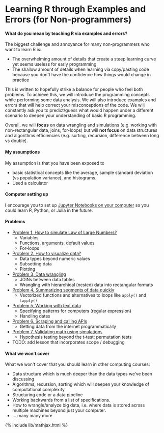 # Learning R through Examples and Errors (for Non-programmers)

#### What do you mean by teaching R via examples and errors?
The biggest challenge and annoyance for many non-programmers who want to learn R is:
- The overwhelming amount of details that create a steep learning curve yet seems useless for early programming
- The shallow amount of details when learning via copy/pasting code because you
  don't have the confidence how things would change in practice

This is written to hopefully strike a balance for people who feel both problems.
To achieve this, we will introduce the programming concepts while performing some
data analysis. We will also introduce examples and errors that will help correct
your misconceptions of the code. We will constantly ask you to predict/guess
what would happen under a different scenario to deepen your understanding of basic R programming.

Overall, we will **focus** on data wrangling and simulations (e.g. working with non-rectangular
data, joins, for-loops) but will **not focus** on data structures and algorithms
efficiencies (e.g. sorting, recursion, difference between long vs double).

#### My assumptions
My assumption is that you have been exposed to
- basic statistical concepts like the average, sample standard deviation (vs population variance),
  and histograms.
- Used a calculator

#### Computer setting up
I encourage you to set up [Jupyter Notebooks on your computer](../../../setup/conda_and_navigator_setup.md)
so you could learn R, Python, or Julia in the future.

#### Problems
- [Problem 1, How to simulate Law of Large Numbers?](learning_r_lln.md)
  - Variables
  - Functions, arguments, default values
  - For-loops
- [Problem 2, How to visualize data?](learning_r_data_viz.md)
  - Data types beyond numeric values
  - Subsetting data
  - Plotting
- [Problem 3, Data wrangling](learning_r_data_wrangle.md)
  - JOINs between data tables
  - Wrangling with hierarchical (nested) data into rectangular formats
- [Problem 4, Summarizing segments of data quickly](learning_r_summarize.md)
  - Vectorized functions and alternatives to loops like `apply()` and `tapply()`
- [Problem 5, Working with text data](learning_r_text_manipulation.md)
  - Specifying patterns for computers (regular expression)
  - Handling dates
- [Problem 6, Scraping and calling APIs](learning_r_scraping_and_api.md)
  - Getting data from the internet programmatically
- [Problem 7, Validating math using simulations](learning_r_validating_prob_simulations.md)
  - Hypothesis testing beyond the t-test: permutation tests
- TODO: add lesson that incorporates scope / debugging

#### What we won't cover
What we won't cover that you should learn in other computing courses:
- Data structure which is much deeper than the data types we've been discussing
- Algorithms, recursion, sorting which will deepen your knowledge of computational complexity
- Structuring code or a data pipeline
- Working backwards from a list of specifications. 
- How to wrangle/analyze big data, i.e. where data is stored across multiple machines beyond just your computer.
- ... many many more

{% include lib/mathjax.html %}


